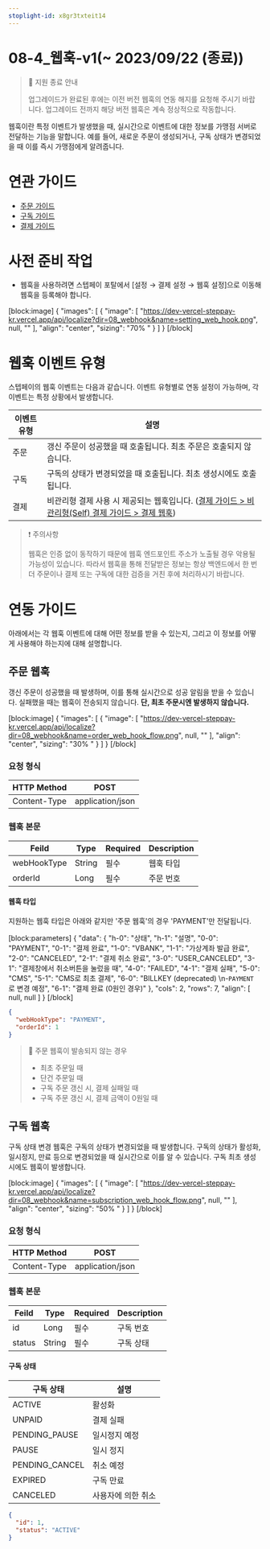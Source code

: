 ```yaml
---
stoplight-id: x8gr3txteit14
---
```


# 08-4\_웹훅-v1(~ 2023/09/22 (종료))

> 📢 지원 종료 안내
> 
> 업그레이드가 완료된 후에는 이전 버전 웹훅의 연동 해지를 요청해 주시기 바랍니다. 업그레이드 전까지 해당 버전 웹훅은 계속 정상적으로 작동합니다.

웹훅이란 특정 이벤트가 발생했을 때, 실시간으로 이벤트에 대한 정보를 가맹점 서버로 전달하는 기능을 말합니다. 예를 들어, 새로운 주문이 생성되거나, 구독 상태가 변경되었을 때 이를 즉시 가맹점에게 알려줍니다.

# 연관 가이드

- [주문 가이드](https://docs.steppay.kr/docs/%EC%A3%BC%EB%AC%B8-%EA%B0%80%EC%9D%B4%EB%93%9C)
- [구독 가이드](https://docs.steppay.kr/docs/%EA%B5%AC%EB%8F%85-%EA%B0%80%EC%9D%B4%EB%93%9C)
- [결제 가이드](https://docs.steppay.kr/docs/%EA%B2%B0%EC%A0%9C-%EA%B0%80%EC%9D%B4%EB%93%9C)

# 사전 준비 작업

- 웹훅을 사용하려면 스텝페이 포탈에서 [설정 → 결제 설정 → 웹훅 설정]으로 이동해 웹훅을 등록해야 합니다.

[block:image]
{
  "images": [
    {
      "image": [
        "https://dev-vercel-steppay-kr.vercel.app/api/localize?dir=08_webhook&name=setting_web_hook.png",
        null,
        ""
      ],
      "align": "center",
      "sizing": "70% "
    }
  ]
}
[/block]

# 웹훅 이벤트 유형

스텝페이의 웹훅 이벤트는 다음과 같습니다. 이벤트 유형별로 연동 설정이 가능하며, 각 이벤트는 특정 상황에서 발생합니다.

| 이벤트 유형 | 설명                                                                                                                                                                                               |
| ------ | ------------------------------------------------------------------------------------------------------------------------------------------------------------------------------------------------ |
| 주문     | 갱신 주문이 성공했을 때 호출됩니다. 최초 주문은 호출되지 않습니다.                                                                                                                                                           |
| 구독     | 구독의 상태가 변경되었을 때 호출됩니다. 최초 생성시에도 호출됩니다.                                                                                                                                                           |
| 결제     | 비관리형 결제 사용 시 제공되는 웹훅입니다.  ([결제 가이드 > 비관리형(Self) 결제 가이드 > 결제 웹훅](https://docs.steppay.kr/docs/%EB%B9%84%EA%B4%80%EB%A6%AC%ED%98%95self-%EA%B2%B0%EC%A0%9C#%EA%B2%B0%EC%A0%9C-%EC%9B%B9%ED%9B%85)) |

> ❗️ 주의사항
> 
> 웹훅은 인증 없이 동작하기 때문에 웹훅 엔드포인트 주소가 노출될 경우 악용될 가능성이 있습니다. 따라서 웹훅을 통해 전달받은 정보는 항상 백엔드에서 한 번 더 주문이나 결제 또는 구독에 대한 검증을 거친 후에 처리하시기 바랍니다.

# 연동 가이드

아래에서는 각 웹훅 이벤트에 대해 어떤 정보를 받을 수 있는지, 그리고 이 정보를 어떻게 사용해야 하는지에 대해 설명합니다.

## 주문 웹훅

갱신 주문이 성공했을 때 발생하며, 이를 통해 실시간으로 성공 알림을 받을 수 있습니다. 실패했을 때는 웹훅이 전송되지 않습니다. **단, 최초 주문시엔 발생하지 않습니다.**

[block:image]
{
  "images": [
    {
      "image": [
        "https://dev-vercel-steppay-kr.vercel.app/api/localize?dir=08_webhook&name=order_web_hook_flow.png",
        null,
        ""
      ],
      "align": "center",
      "sizing": "30% "
    }
  ]
}
[/block]

### 요청 형식

| HTTP Method  | POST             |
| ------------ | ---------------- |
| Content-Type | application/json |

### 웹훅 본문

| Feild       | Type   | Required | Description |
| ----------- | ------ | -------- | ----------- |
| webHookType | String | 필수       | 웹훅 타입       |
| orderId     | Long   | 필수       | 주문 번호       |

#### 웹훅 타입

지원하는 웹훅 타입은 아래와 같지만 '주문 웹훅'의 경우 'PAYMENT'만 전달됩니다.

[block:parameters]
{
  "data": {
    "h-0": "상태",
    "h-1": "설명",
    "0-0": "PAYMENT",
    "0-1": "결제 완료",
    "1-0": "VBANK",
    "1-1": "가상계좌 발급 완료",
    "2-0": "CANCELED",
    "2-1": "결제 취소 완료",
    "3-0": "USER_CANCELED",
    "3-1": "결제창에서 취소버튼을 눌렀을 때",
    "4-0": "FAILED",
    "4-1": "결제 실패",
    "5-0": "CMS",
    "5-1": "CMS로 최초 결제",
    "6-0": "BILLKEY (deprecated)  \n-`PAYMENT` 로 변경 예정",
    "6-1": "결제 완료 (0원인 경우)"
  },
  "cols": 2,
  "rows": 7,
  "align": [
    null,
    null
  ]
}
[/block]

```json
{
  "webHookType": "PAYMENT",
  "orderId": 1
}
```

> 📘 주문 웹훅이 발송되지 않는 경우
> 
> - 최초 주문일 때
> - 단건 주문일 때
> - 구독 주문 갱신 시, 결제 실패일 때
> - 구독 주문 갱신 시, 결제 금액이 0원일 때

## 구독 웹훅

구독 상태 변경 웹훅은 구독의 상태가 변경되었을 때 발생합니다. 구독의 상태가 활성화, 일시정지, 만료 등으로 변경되었을 때 실시간으로 이를 알 수 있습니다. 구독 최초 생성 시에도 웹훅이 발생합니다.

[block:image]
{
  "images": [
    {
      "image": [
        "https://dev-vercel-steppay-kr.vercel.app/api/localize?dir=08_webhook&name=subscription_web_hook_flow.png",
        null,
        ""
      ],
      "align": "center",
      "sizing": "50% "
    }
  ]
}
[/block]

### 요청 형식

| HTTP Method  | POST             |
| ------------ | ---------------- |
| Content-Type | application/json |

### 웹훅 본문

| Feild  | Type   | Required | Description |
| ------ | ------ | -------- | ----------- |
| id     | Long   | 필수       | 구독 번호       |
| status | String | 필수       | 구독 상태       |

#### 구독 상태

| 구독 상태          | 설명         |
| -------------- | ---------- |
| ACTIVE         | 활성화        |
| UNPAID         | 결제 실패      |
| PENDING_PAUSE  | 일시정지 예정    |
| PAUSE          | 일시 정지      |
| PENDING_CANCEL | 취소 예정      |
| EXPIRED        | 구독 만료      |
| CANCELED       | 사용자에 의한 취소 |

```json
{
  "id": 1,
  "status": "ACTIVE"
}
```